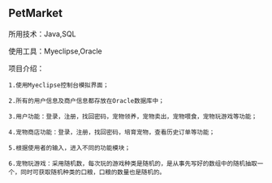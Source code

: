 ## PetMarket

  所用技术：Java,SQL
  
  使用工具：Myeclipse,Oracle
  
  项目介绍：

    1.使用Myeclipse控制台模拟界面；
    
    2.所有的用户信息及商户信息都存放在Oracle数据库中；

    3.用户功能：登录，注册，找回密码，宠物领养，宠物卖出，宠物喂食，宠物玩游戏等功能；

    4.宠物商店功能：登录，注册，找回密码，培育宠物，查看历史订单等功能；

    5.根据使用者的输入，进入不同的功能模块；

    6.宠物玩游戏：采用随机数，每次玩的游戏种类是随机的，是从事先写好的数组中的随机抽取一个，同时可获取随机种类的口粮，口粮的数量也是随机的。
